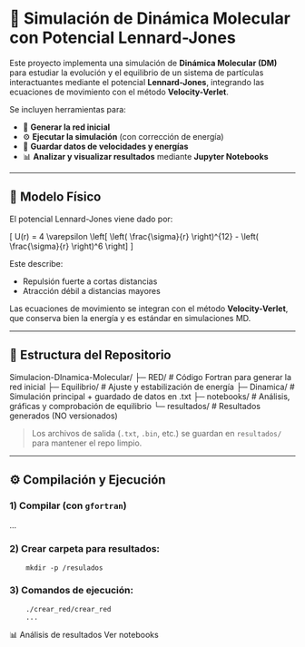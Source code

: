 # 🔬 Simulación de Dinámica Molecular con Potencial Lennard-Jones

Este proyecto implementa una simulación de **Dinámica Molecular (DM)** para estudiar la evolución y el equilibrio de un sistema de partículas interactuantes mediante el potencial **Lennard-Jones**, integrando las ecuaciones de movimiento con el método **Velocity-Verlet**.  

Se incluyen herramientas para:
- 🧱 **Generar la red inicial**
- ⚙️ **Ejecutar la simulación** (con corrección de energía)
- 💾 **Guardar datos de velocidades y energías**
- 📊 **Analizar y visualizar resultados** mediante **Jupyter Notebooks**

---

## 🧠 Modelo Físico

El potencial Lennard-Jones viene dado por:

\[
U(r) = 4 \varepsilon \left[ \left( \frac{\sigma}{r} \right)^{12} - \left( \frac{\sigma}{r} \right)^6 \right]
\]

Este describe:
- Repulsión fuerte a cortas distancias  
- Atracción débil a distancias mayores  

Las ecuaciones de movimiento se integran con el método **Velocity-Verlet**, que conserva bien la energía y es estándar en simulaciones MD.

---

## 📂 Estructura del Repositorio

Simulacion-DInamica-Molecular/
├─ RED/                    # Código Fortran para generar la red inicial
├─ Equilibrio/     	   # Ajuste y estabilización de energía
├─ Dinamica/               # Simulación principal + guardado de datos en .txt
├─ notebooks/              # Análisis, gráficas y comprobación de equilibrio
└─ resultados/             # Resultados generados (NO versionados)

> Los archivos de salida (`.txt`, `.bin`, etc.) se guardan en `resultados/` para mantener el repo limpio.

---

## ⚙️ Compilación y Ejecución

### 1) Compilar (con `gfortran`)

...

### 2) Crear carpeta para resultados:
		mkdir -p /resulados

### 3) Comandos de ejecución:
		./crear_red/crear_red
		...

📊 Análisis de resultados
Ver notebooks




